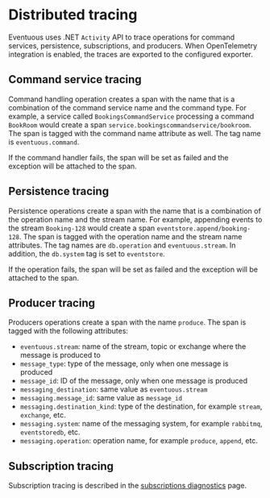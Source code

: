 # Distributed tracing

Eventuous uses .NET `Activity` API to trace operations for command services, persistence, subscriptions, and producers. When OpenTelemetry integration is enabled, the traces are exported to the configured exporter.

## Command service tracing

Command handling operation creates a span with the name that is a combination of the command service name and the command type. For example, a service called `BookingsCommandService` processing a command `BookRoom` would create a span `service.bookingscommandservice/bookroom`. The span is tagged with the command name attribute as well. The tag name is `eventuous.command`.

If the command handler fails, the span will be set as failed and the exception will be attached to the span.

## Persistence tracing

Persistence operations create a span with the name that is a combination of the operation name and the stream name. For example, appending events to the stream `Booking-128` would create a span `eventstore.append/booking-128`. The span is tagged with the operation name and the stream name attributes. The tag names are `db.operation` and `eventuous.stream`. In addition, the `db.system` tag is set to `eventstore`.

If the operation fails, the span will be set as failed and the exception will be attached to the span.

## Producer tracing

Producers operations create a span with the name `produce`. The span is tagged with the following attributes:

* `eventuous.stream`: name of the stream, topic or exchange where the message is produced to
* `message_type`: type of the message, only when one message is produced
* `message_id`: ID of the message, only when one message is produced
* `messaging_destination`: same value as `eventuous.stream`
* `messaging.message_id`: same value as `message_id`
* `messaging.destination_kind`: type of the destination, for example `stream`, `exchange`, etc.
* `messaging.system`: name of the messaging system, for example `rabbitmq`, `eventstoredb`, etc.
* `messaging.operation`: operation name, for example `produce`, `append`, etc.

## Subscription tracing

Subscription tracing is described in the [subscriptions diagnostics](../subscriptions/subs-diagnostics/index.md#subscription-tracing) page.